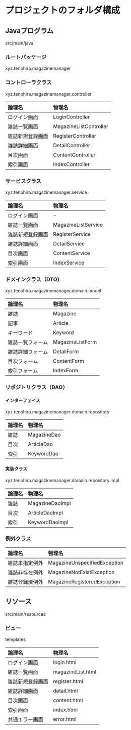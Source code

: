 # プロジェクトのフォルダ構成

## Javaプログラム
src/main/java

### ルートパッケージ
xyz.tenohira.magazinemanager

### コントローラクラス
xyz.tenohira.magazinemanager.controller

|論理名|物理名|
|:--|:--| 
|ログイン画面|LoginController|
|雑誌一覧画面|MagazineListController|
|雑誌新規登録画面|RegisterController|
|雑誌詳細画面|DetailController|
|目次画面|ContentController|
|索引画面|IndexController|

### サービスクラス
xyz.tenohira.magazinemanager.service

|論理名|物理名|
|:--|:--| 
|ログイン画面|-|
|雑誌一覧画面|MagazineListService|
|雑誌新規登録画面|RegisterService|
|雑誌詳細画面|DetailService|
|目次画面|ContentService|
|索引画面|IndexService|

### ドメインクラス（DTO）
xyz.tenohira.magazinemanager.domain.model

|論理名|物理名|
|:--|:--| 
|雑誌|Magazine|
|記事|Article|
|キーワード|Keyword|
|雑誌一覧フォーム|MagazineListForm|
|雑誌詳細フォーム|DetailForm|
|目次フォーム|ContentForm|
|索引フォーム|IndexForm|

### リポジトリクラス（DAO）
#### インターフェイス
xyz.tenohira.magazinemanager.domain.repository

|論理名|物理名|
|:--|:--| 
|雑誌|MagazineDao|
|目次|ArticleDao|
|索引|KeywordDao|

#### 実装クラス
xyz.tenohira.magazinemanager.domain.repository.impl

|論理名|物理名|
|:--|:--| 
|雑誌|MagazineDaoImpl|
|目次|ArticleDaoImpl|
|索引|KeywordDaoImpl|

### 例外クラス
|論理名|物理名|
|:--|:--| 
|雑誌未指定例外|MagazineUnspecifiedException|
|雑誌非存在例外|MagazineNotExistException|
|雑誌登録済例外|MagazineRegisteredException|

## リソース
src/main/resources

### ビュー
templates

|論理名|物理名|
|:--|:--| 
|ログイン画面|login.html|
|雑誌一覧画面|magazineList.html|
|雑誌新規登録画面|register.html|
|雑誌詳細画面|detail.html|
|目次画面|content.html|
|索引画面|index.html|
|共通エラー画面|error.html|
